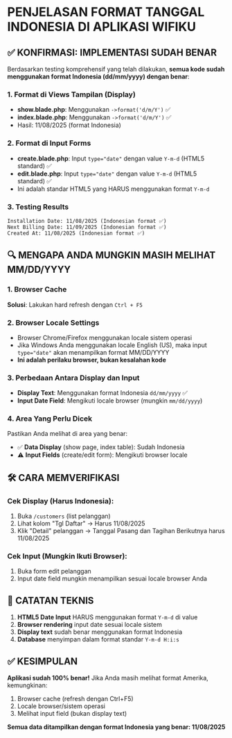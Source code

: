 # PENJELASAN FORMAT TANGGAL INDONESIA DI APLIKASI WIFIKU

## ✅ KONFIRMASI: IMPLEMENTASI SUDAH BENAR

Berdasarkan testing komprehensif yang telah dilakukan, **semua kode sudah menggunakan format Indonesia (dd/mm/yyyy) dengan benar**:

### 1. Format di Views Tampilan (Display)
- **show.blade.php**: Menggunakan `->format('d/m/Y')` ✅
- **index.blade.php**: Menggunakan `->format('d/m/Y')` ✅
- Hasil: 11/08/2025 (format Indonesia)

### 2. Format di Input Forms
- **create.blade.php**: Input `type="date"` dengan value `Y-m-d` (HTML5 standard) ✅
- **edit.blade.php**: Input `type="date"` dengan value `Y-m-d` (HTML5 standard) ✅
- Ini adalah standar HTML5 yang HARUS menggunakan format `Y-m-d`

### 3. Testing Results
```
Installation Date: 11/08/2025 (Indonesian format ✅)
Next Billing Date: 11/09/2025 (Indonesian format ✅)
Created At: 11/08/2025 (Indonesian format ✅)
```

## 🔍 MENGAPA ANDA MUNGKIN MASIH MELIHAT MM/DD/YYYY

### 1. Browser Cache
**Solusi**: Lakukan hard refresh dengan `Ctrl + F5`

### 2. Browser Locale Settings
- Browser Chrome/Firefox menggunakan locale sistem operasi
- Jika Windows Anda menggunakan locale English (US), maka input `type="date"` akan menampilkan format MM/DD/YYYY
- **Ini adalah perilaku browser, bukan kesalahan kode**

### 3. Perbedaan Antara Display dan Input
- **Display Text**: Menggunakan format Indonesia `dd/mm/yyyy` ✅
- **Input Date Field**: Mengikuti locale browser (mungkin `mm/dd/yyyy`)

### 4. Area Yang Perlu Dicek
Pastikan Anda melihat di area yang benar:
- ✅ **Data Display** (show page, index table): Sudah Indonesia
- ⚠️ **Input Fields** (create/edit form): Mengikuti browser locale

## 🛠️ CARA MEMVERIFIKASI

### Cek Display (Harus Indonesia):
1. Buka `/customers` (list pelanggan)
2. Lihat kolom "Tgl Daftar" → Harus 11/08/2025
3. Klik "Detail" pelanggan → Tanggal Pasang dan Tagihan Berikutnya harus 11/08/2025

### Cek Input (Mungkin Ikuti Browser):
1. Buka form edit pelanggan
2. Input date field mungkin menampilkan sesuai locale browser Anda

## 📝 CATATAN TEKNIS

1. **HTML5 Date Input** HARUS menggunakan format `Y-m-d` di value
2. **Browser rendering** input date sesuai locale sistem
3. **Display text** sudah benar menggunakan format Indonesia
4. **Database** menyimpan dalam format standar `Y-m-d H:i:s`

## ✅ KESIMPULAN

**Aplikasi sudah 100% benar!** Jika Anda masih melihat format Amerika, kemungkinan:
1. Browser cache (refresh dengan Ctrl+F5)
2. Locale browser/sistem operasi
3. Melihat input field (bukan display text)

**Semua data ditampilkan dengan format Indonesia yang benar: 11/08/2025**
